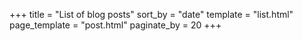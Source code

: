 +++
title = "List of blog posts"
sort_by = "date"
template = "list.html"
page_template = "post.html"
paginate_by = 20
+++
